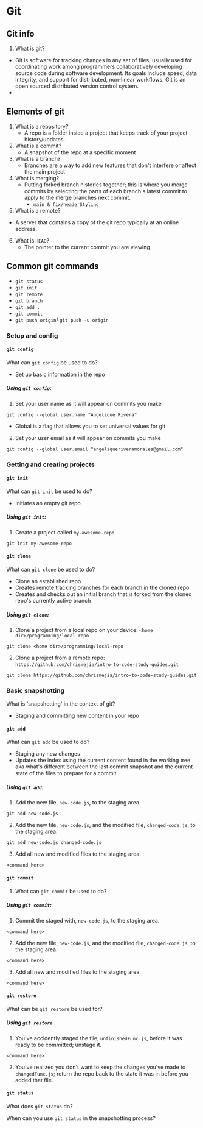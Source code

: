 # Git

## Git info

1. What is git?

- Git is software for tracking changes in any set of files, usually used for coordinating work among programmers collaboratively developing source code during software development. Its goals include speed, data integrity, and support for distributed, non-linear workflows. Git is an open sourced distributed version control system.
-

## Elements of git

1. What is a repository?
   - A repo is a folder inside a project that keeps track of your project history/updates.
2. What is a commit?
   - A snapshot of the repo at a specific moment
3. What is a branch?
   - Branches are a way to add new features that don't interfere or affect the main project
4. What is merging?
   - Putting forked branch histories together; this is where you merge commits by selecting the parts of each branch's latest commit to apply to the merge branches next commit.
     - `main & fix/headerStyling`
5. What is a remote?

- A server that contains a copy of the git repo typically at an online address.

6. What is `HEAD`?
   - The pointer to the current commit you are viewing

## Common git commands

- `git status`
- `git init`
- `git remote`
- `git branch`
- `git add .`
- `git commit`
- `git push origin`/ `git push -u origin`

### Setup and config

#### `git config`

What can `git config` be used to do?

- Set up basic information in the repo

##### Using `git config`:

1. Set your user name as it will appear on commits you make

```shell
git config --global user.name "Angelique Rivera"
```

- Global is a flag that allows you to set universal values for git

2. Set your user email as it will appear on commits you make

```shell
git config --global user.email "angeliqueriveramorales@gmail.com"
```

### Getting and creating projects

#### `git init`

What can `git init` be used to do?

- Initiates an empty git repo

##### Using `git init`:

1. Create a project called `my-awesome-repo`

```shell
git init my-awesome-repo
```

#### `git clone`

What can `git clone` be used to do?

- Clone an established repo
- Creates remote tracking branches for each branch in the cloned repo
- Creates and checks out an initial branch that is forked from the cloned repo's currently active branch

##### Using `git clone`:

1. Clone a project from a local repo on your device: `<home dir>/programming/local-repo`

```shell
git clone <home dir>/programming/local-repo
```

2. Clone a project from a remote repo: `https://github.com/chrismejia/intro-to-code-study-guides.git`

```shell
git clone https://github.com/chrismejia/intro-to-code-study-guides.git
```

### Basic snapshotting

What is 'snapshotting' in the context of git?

- Staging and committing new content in your repo

#### `git add`

What can `git add` be used to do?

- Staging any new changes
- Updates the index using the current content found in the working tree aka what's different between the last commit snapshot and the current state of the files to prepare for a commit

##### Using `git add`:

1. Add the new file, `new-code.js`, to the staging area.

```shell
git add new-code.js
```

2. Add the new file, `new-code.js`, and the modified file, `changed-code.js`, to the staging area.

```shell
git add new-code.js changed-code.js
```

3. Add all new and modified files to the staging area.

```shell
<command here>
```

#### `git commit`

1. What can `git commit` be used to do?

##### Using `git commit`:

1. Commit the staged with, `new-code.js`, to the staging area.

```shell
<command here>
```

2. Add the new file, `new-code.js`, and the modified file, `changed-code.js`, to the staging area.

```shell
<command here>
```

3. Add all new and modified files to the staging area.

```shell
<command here>
```

#### `git restore`

What can be `git restore` be used for?

##### Using `git restore`

1. You've accidently staged the file, `unfinishedFunc.js`, before it was ready to be committed; unstage it.

```shell
<command here>
```

2. You've realized you don't want to keep the changes you've made to `changedFunc.js`; return the repo back to the state it was in before you added that file.

#### `git status`

What does `git status` do?

When can you use `git status` in the snapshotting process?
